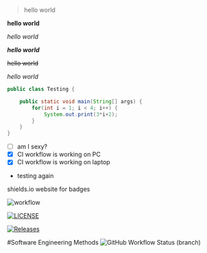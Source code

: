> hello world
> 
**hello world**

*hello world*

***hello world***

~~hello world~~

_hello world_

```java
public class Testing {

    public static void main(String[] args) {
        for(int i = 1; i < 4; i++) {
            System.out.print(3*i+2);
        }
    }
}
```
- [ ] am I sexy?
- [x] CI workflow is working on PC
- [x] CI workflow is working on laptop
- testing again

shields.io website for badges

![workflow](https://github.com/Tesolite/sem/actions/workflows/main.yml/badge.svg)

[![LICENSE](https://img.shields.io/github/license/Tesolite/sem.svg?style=flat-square)](https://github.com/<github-username>/sem/blob/master/LICENSE)

[![Releases](https://img.shields.io/github/release/Tesolite/sem/all.svg?style=flat-square)](https://github.com/<github-username>/sem/releases)

#Software Engineering Methods
![GitHub Workflow Status (branch)](https://img.shields.io/github/workflow/status/Tesolite/sem/main.yml/develop?style=flat-square)